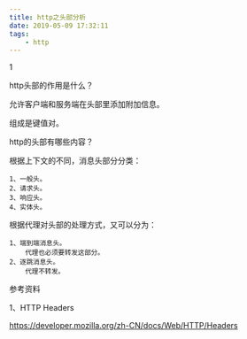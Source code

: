 ```yaml
---
title: http之头部分析
date: 2019-05-09 17:32:11
tags:
	- http
---
```


1

http头部的作用是什么？

允许客户端和服务端在头部里添加附加信息。

组成是键值对。

http的头部有哪些内容？



根据上下文的不同，消息头部分分类：

```
1、一般头。
2、请求头。
3、响应头。
4、实体头。
```

根据代理对头部的处理方式，又可以分为：

```
1、端到端消息头。
	代理也必须要转发这部分。
2、逐跳消息头。
	代理不转发。
```



参考资料

1、HTTP Headers

https://developer.mozilla.org/zh-CN/docs/Web/HTTP/Headers